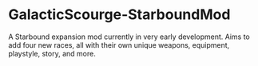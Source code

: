 # GalacticScourge-StarboundMod
A Starbound expansion mod currently in very early development. Aims to add four new races, all with their own unique weapons, equipment, playstyle, story, and more.
